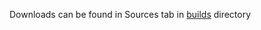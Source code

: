 Downloads can be found in Sources tab in [builds](http://code.google.com/p/qlatrviewer/source/browse/#svn/builds%3Fstate%3Dclosed) directory